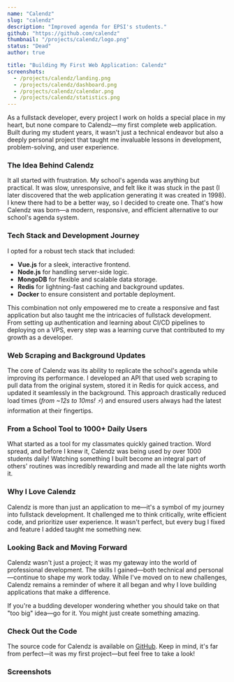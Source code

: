 ```yaml
---
name: "Calendz"
slug: "calendz"
description: "Improved agenda for EPSI's students."
github: "https://github.com/calendz"
thumbnail: "/projects/calendz/logo.png"
status: "Dead"
author: true

title: "Building My First Web Application: Calendz"
screenshots:
  - /projects/calendz/landing.png
  - /projects/calendz/dashboard.png
  - /projects/calendz/calendar.png
  - /projects/calendz/statistics.png
---
```


As a fullstack developer, every project I work on holds a special place in my heart, but none compare to Calendz—my first complete web application. Built during my student years, it wasn't just a technical endeavor but also a deeply personal project that taught me invaluable lessons in development, problem-solving, and user experience.

### The Idea Behind Calendz
It all started with frustration. My school's agenda was anything but practical. It was slow, unresponsive, and felt like it was stuck in the past (I later discovered that the web application generating it was created in 1998). I knew there had to be a better way, so I decided to create one. That's how Calendz was born—a modern, responsive, and efficient alternative to our school's agenda system.

### Tech Stack and Development Journey
I opted for a robust tech stack that included:

- **Vue.js** for a sleek, interactive frontend.
- **Node.js** for handling server-side logic.
- **MongoDB** for flexible and scalable data storage.
- **Redis** for lightning-fast caching and background updates.
- **Docker** to ensure consistent and portable deployment.

This combination not only empowered me to create a responsive and fast application but also taught me the intricacies of fullstack development. From setting up authentication and learning about CI/CD pipelines to deploying on a VPS, every step was a learning curve that contributed to my growth as a developer.

### Web Scraping and Background Updates
The core of Calendz was its ability to replicate the school's agenda while improving its performance. I developed an API that used web scraping to pull data from the original system, stored it in Redis for quick access, and updated it seamlessly in the background. This approach drastically reduced load times (*from ~12s to 10ms! ⚡️*) and ensured users always had the latest information at their fingertips.

### From a School Tool to 1000+ Daily Users
What started as a tool for my classmates quickly gained traction. Word spread, and before I knew it, Calendz was being used by over 1000 students daily! Watching something I built become an integral part of others' routines was incredibly rewarding and made all the late nights worth it.

### Why I Love Calendz
Calendz is more than just an application to me—it's a symbol of my journey into fullstack development. It challenged me to think critically, write efficient code, and prioritize user experience. It wasn't perfect, but every bug I fixed and feature I added taught me something new.

### Looking Back and Moving Forward
Calendz wasn't just a project; it was my gateway into the world of professional development. The skills I gained—both technical and personal—continue to shape my work today. While I've moved on to new challenges, Calendz remains a reminder of where it all began and why I love building applications that make a difference.

If you're a budding developer wondering whether you should take on that "too big" idea—go for it. You might just create something amazing.

### Check Out the Code

The source code for Calendz is available on [GitHub](https://github.com/calendz). Keep in mind, it's far from perfect—it was my first project—but feel free to take a look!

### Screenshots
